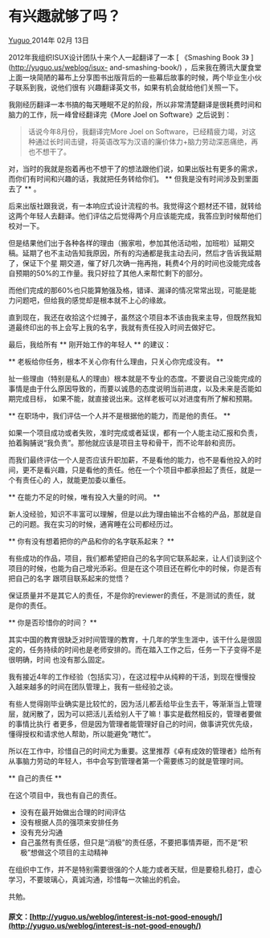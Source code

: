 #  有兴趣就够了吗？

[ Yuguo ](http://yuguo.us) 2014年 02月 13日

2012年我组织ISUX设计团队十来个人一起翻译了一本 [ 《Smashing Book 3》 ](http://yuguo.us/weblog/isux-
and-smashing-book/) ，后来我在腾讯大厦食堂上面一块简陋的幕布上分享图书出版背后的一些幕后故事的时候，两个毕业生小伙子联系到我，说他们很有
兴趣翻译英文书，如果有机会就给他们关照一下。

我刚经历翻译一本书搞的每天睡眠不足的阶段，所以非常清楚翻译是很耗费时间和脑力的工作，阮一峰曾经翻译完《More Joel on Software》之后说到：

> 话说今年8月份，我翻译完More Joel on
Software，已经精疲力竭，对这种通过长时间击键，将英语改写为汉语的廉价体力+脑力劳动深恶痛绝，再也不想干了。

对，当时的我就是抱着再也不想干了的想法跟他们说，如果出版社有更多的需求，而你们有时间和兴趣的话，我就把任务转给你们。 ** 但我是没有时间涉及到里面去了
** 。

后来出版社跟我说，有一本响应式设计流程的书。我觉得这个题材还不错，就转给这两个年轻人去翻译。他们评估之后觉得两个月应该能完成，我答应到时候帮他们校对一下。

但是结果他们出于各种各样的理由（搬家啦，参加其他活动啦，加班啦）延期交稿。延期了也不主动告知我原因，所有的沟通都是我主动去问，然后才告诉我延期了，保证下个星
期交道，催了好几次确一拖再拖，耗费4个月的时间也没能完成各自预期的50%的工作量。我只好拉了其他人来帮忙剩下的部分。

而他们完成的那60%也只能算勉强及格，错译、漏译的情况常常出现，可能是能力问题吧，但给我的感觉却是根本就不上心的缘故。

直到现在，我还在收拾这个烂摊子，虽然这个项目本不该由我来主导，但既然我知道最终印出的书上会写上我的名字，我就有责任投入时间去做好它。

最后，我给所有 ** 刚开始工作的年轻人 ** 的建议：

** 老板给你任务，根本不关心你有什么理由，只关心你完成没有。 **

扯一些理由（特别是私人的理由）根本就是不专业的态度。不要说自己没能完成的事情是由于什么原因导致的，而要以诚恳的态度说明当前进度，以及未来是否能如期完成目标，
如果不能，就直接说出来。这样老板可以对进度有所了解和预期。

** 在职场中，我们评估一个人并不是根据他的能力，而是他的责任。 **

如果一个项目成功或者失败，准时完成或者延误，都有一个人能主动汇报和负责，拍着胸脯说“我负责”。那他就应该是项目主导和骨干，而不论年龄和资历。

而我们最终评估一个人是否应该升职加薪，不是看他的能力，也不是看他投入的时间，更不是看兴趣，只是看他的责任。他在一个个项目中都承担起了责任，就是一个有责任心的
人，就能更加委以重任。

** 在能力不足的时候，唯有投入大量的时间。 **

新人没经验，知识不丰富可以理解，但是以此为理由输出不合格的产品，那就是自己的问题。我在实习的时候，通宵睡在公司都经历过。

** 你有没有想着把你的产品和你的名字联系起来？ **

有些成功的作品，项目，我们都希望把自己的名字同它联系起来，让人们谈到这个项目的时候，也能为自己增光添彩。但是在这个项目还在孵化中的时候，你是否有把自己的名字
跟项目联系起来的觉悟？

保证质量并不是其它人的责任，不是你的reviewer的责任，不是测试的责任，就是你的责任。

** 你是否珍惜你的时间？ **

其实中国的教育很缺乏对时间管理的教育，十几年的学生生涯中，该干什么是很固定的，任务持续的时间也是老师安排的。而在踏入工作之后，任务一下子变得不是很明确，时间
也没有那么固定。

我有接近4年的工作经验（包括实习），在这过程中从纯粹的干活，到现在慢慢投入越来越多的时间在团队管理上，我有一些经验之谈。

有些人觉得刚毕业确实是比较忙的，因为活儿都丢给毕业生去干，等渐渐当上管理层，就闲散了，因为可以把活儿丢给别人干了嘛！事实是截然相反的，管理者要做的事情比执行
者更多，但是因为管理者能管理好自己的时间，做事讲究优先级，懂得授权和请求他人帮助，所以能避免“瞎忙”。

所以在工作中，珍惜自己的时间尤为重要。这里推荐《卓有成效的管理者》给所有从事脑力劳动的年轻人，书中会写到管理者第一个需要练习的就是管理时间。

** 自己的责任 **

在这个项目中，我也有自己的责任。

  * 没有在最开始做出合理的时间评估 
  * 没有根据人员的强项来安排任务 
  * 没有充分沟通 
  * 自己虽然有责任感，但只是“消极”的责任感，不要把事情弄砸，而不是“积极”想做这个项目的主动精神 

在组织中工作，并不是特别需要很强的个人能力或者天赋，但是要稳扎稳打，虚心学习，不要玻璃心，真诚沟通，珍惜每一次输出的机会。

共勉。

#### 原文：[http://yuguo.us/weblog/interest-is-not-good-enough/](http://yuguo.us/weblog/interest-is-not-good-enough/)